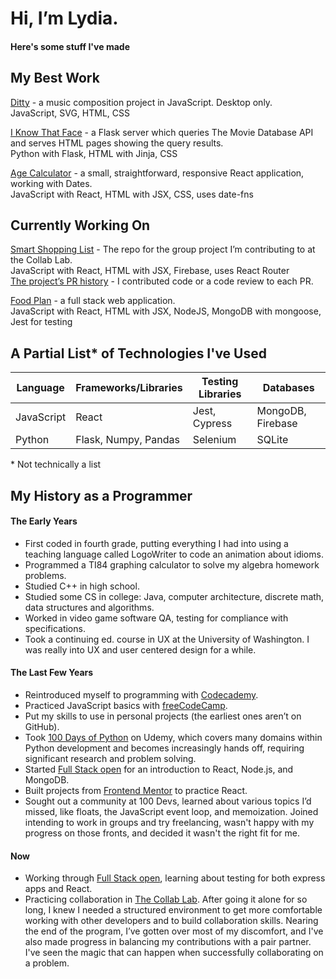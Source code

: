 # Hi, I’m Lydia.
#### Here's some stuff I've made  
  
  
## My Best Work

[Ditty](https://github.com/lydiadunning/Ditty) - a music composition project in JavaScript. Desktop only.  
JavaScript, SVG, HTML, CSS

[I Know That Face](https://github.com/lydiadunning/Iknowthatface) - a Flask server which queries The Movie Database API and serves HTML pages showing the query results.  
Python with Flask, HTML with Jinja, CSS

[Age Calculator](https://github.com/lydiadunning/age_calculator) - a small, straightforward, responsive React application, working with Dates.  
JavaScript with React, HTML with JSX, CSS, uses date-fns

<!-- ## Examples of Specific Technologies

[Online Shop](https://github.com/lydiadunning/OnlineShop) - an ecommerce site using SQLite, not hosted.   
Python with Flask, SQLite with SQLAlchemy, HTML with Jinja, CSS, Stripe integration
-->
## Currently Working On

[Smart Shopping List](https://github.com/the-collab-lab/tcl-65-smart-shopping-list) - The repo for the group project I’m contributing to at the Collab Lab.  
JavaScript with React, HTML with JSX, Firebase, uses React Router  
[The project’s PR 
history](https://github.com/the-collab-lab/tcl-65-smart-shopping-list/pulls?q=is%3Apr+is%3Aclosed) - I contributed code or a code review to each PR.  

[Food Plan](https://github.com/lydiadunning/food-plan) - a full stack web application.   
JavaScript with React, HTML with JSX, NodeJS, MongoDB with mongoose, Jest for testing  


## A Partial List* of Technologies I've Used
| Language | Frameworks/Libraries | Testing Libraries | Databases
| --- | ----------- | --- | --- |
| JavaScript | React | Jest, Cypress | MongoDB, Firebase
| Python | Flask, Numpy, Pandas | Selenium | SQLite

\* Not technically a list

## My History as a Programmer

#### The Early Years
- First coded in fourth grade, putting everything I had into using a teaching language called LogoWriter to code an animation about idioms.   
- Programmed a TI84 graphing calculator to solve my algebra homework problems.  
- Studied C++ in high school.  
- Studied some CS in college: Java, computer architecture, discrete math, data structures and algorithms.  
- Worked in video game software QA, testing for compliance with specifications.   
- Took a continuing ed. course in UX at the University of Washington. I was really into UX and user centered design for a while.  
#### The Last Few Years
- Reintroduced myself to programming with [Codecademy](https://www.codecademy.com/).  
- Practiced JavaScript basics with [freeCodeCamp](https://www.freecodecamp.org/).  
- Put my skills to use in personal projects (the earliest ones aren’t on GitHub).  
- Took [100 Days of Python](https://www.udemy.com/course/100-days-of-code/) on Udemy, which covers many domains within Python development and becomes increasingly hands off, requiring significant research and problem solving.  
- Started [Full Stack open](https://fullstackopen.com/en/) for an introduction to React, Node.js, and MongoDB.  
- Built projects from [Frontend Mentor](https://www.frontendmentor.io/) to practice React.  
- Sought out a community at 100 Devs, learned about various topics I’d missed, like floats, the JavaScript event loop, and memoization. Joined intending to work in groups and try freelancing, wasn't happy with my progress on those fronts, and decided it wasn't the right fit for me.
#### Now
- Working through [Full Stack open](https://fullstackopen.com/en/), learning about testing for both express apps and React.  
- Practicing collaboration in [The Collab Lab](https://the-collab-lab.codes/).  After going it alone for so long, I knew I needed a structured environment to get more comfortable working with other developers and to build collaboration skills. Nearing the end of the program, I’ve gotten over most of my discomfort, and I've also made progress in balancing my contributions with a pair partner. I've seen the magic that can happen when successfully collaborating on a problem. 
